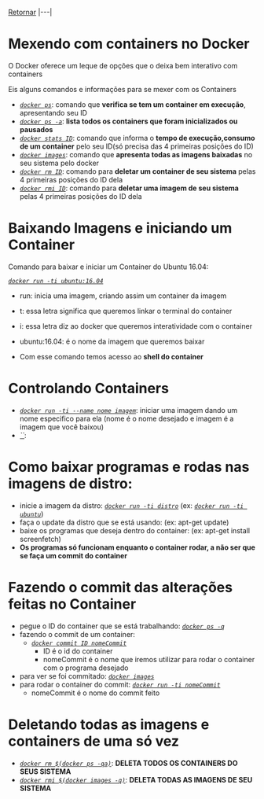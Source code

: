 [Retornar](home)
|---|

# Mexendo com containers no Docker

O Docker oferece um leque de opções que o deixa bem interativo com containers

Eis alguns comandos e informações para se mexer com os Containers

* [_`docker ps`_](): comando que **verifica se tem um container em execução**, apresentando seu ID
* [_`docker ps -a`_](): **lista todos os containers que foram inicializados ou pausados**
* [_`docker stats ID`_](): comando que informa o **tempo de execução,consumo de um container** pelo seu ID(só precisa das 4 primeiras posições do ID)
* [_`docker images`_](): comando que **apresenta todas as imagens baixadas** no seu sistema pelo docker
* [_`docker rm ID`_](): comando para **deletar um container de seu sistema** pelas 4 primeiras posições do ID dela
* [_`docker rmi ID`_](): comando para **deletar uma imagem de seu sistema** pelas 4 primeiras posições do ID dela

# Baixando Imagens e iniciando um Container

Comando para baixar e iniciar um Container do Ubuntu 16.04:

[_`docker run -ti ubuntu:16.04`_]()

* run: inicia uma imagem, criando assim um container da imagem
* t: essa letra significa que queremos linkar o terminal do container
* i: essa letra diz ao docker que queremos interatividade com o container
* ubuntu:16.04: é o nome da imagem que queremos baixar

* Com esse comando temos acesso ao **shell do container**

# Controlando Containers

* [_`docker run -ti --name nome imagem`_](): iniciar uma imagem dando um nome especifico para ela (nome é o nome desejado e imagem é a imagem que você baixou)
* [_``_]():

# Como baixar programas e rodas nas imagens de distro:

* inicie a imagem da distro: [_`docker run -ti distro`_]() (ex: [_`docker run -ti ubuntu`_]())
* faça o update da distro que se está usando: (ex: apt-get update)
* baixe os programas que deseja dentro do container: (ex: apt-get install screenfetch)
* **Os programas só funcionam enquanto o container rodar, a não ser que se faça um commit do container**

# Fazendo o commit das alterações feitas no Container

* pegue o ID do container que se está trabalhando: [_`docker ps -q`_]()
* fazendo o commit de um container:
    * [_`docker commit ID nomeCommit`_]()
         * ID é o id do container
         * nomeCommit é o nome que iremos utilizar para rodar o container com o programa desejado
* para ver se foi commitado: [_`docker images`_]()
* para rodar o container do commit: [_`docker run -ti nomeCommit`_]()
    * nomeCommit é o nome do commit feito

# Deletando todas as imagens e containers de uma só vez

* [_`docker rm $(docker ps -qa)`_](): **DELETA TODOS OS CONTAINERS DO SEUS SISTEMA**
* [_`docker rmi $(docker images -q)`_](): **DELETA TODAS AS IMAGENS DE SEU SISTEMA**
 